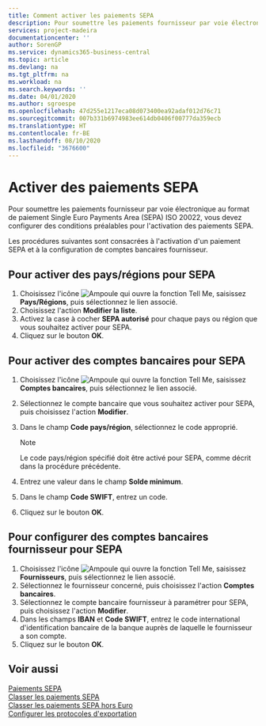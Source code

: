 ```yaml
---
title: Comment activer les paiements SEPA
description: Pour soumettre les paiements fournisseur par voie électronique au format de paiement Single Euro Payments Area (SEPA) ISO 20022, vous devez configurer des conditions préalables pour l'activation des paiements SEPA.
services: project-madeira
documentationcenter: ''
author: SorenGP
ms.service: dynamics365-business-central
ms.topic: article
ms.devlang: na
ms.tgt_pltfrm: na
ms.workload: na
ms.search.keywords: ''
ms.date: 04/01/2020
ms.author: sgroespe
ms.openlocfilehash: 47d255e1217eca08d073400ea92adaf012d76c71
ms.sourcegitcommit: 007b331b6974983ee614db0406f00777da359ecb
ms.translationtype: HT
ms.contentlocale: fr-BE
ms.lasthandoff: 08/10/2020
ms.locfileid: "3676600"
---
```

# <a name="activate-sepa-payments"></a>Activer des paiements SEPA
Pour soumettre les paiements fournisseur par voie électronique au format de paiement Single Euro Payments Area (SEPA) ISO 20022, vous devez configurer des conditions préalables pour l'activation des paiements SEPA.  

Les procédures suivantes sont consacrées à l'activation d'un paiement SEPA et à la configuration de comptes bancaires fournisseur.  

## <a name="to-enable-countriesregions-for-sepa"></a>Pour activer des pays/régions pour SEPA  

1.  Choisissez l'icône ![Ampoule qui ouvre la fonction Tell Me](../../media/ui-search/search_small.png "Dites-moi ce que vous voulez faire"), saisissez **Pays/Régions**, puis sélectionnez le lien associé.  
2.  Choisissez l'action **Modifier la liste**.  
3.  Activez la case à cocher **SEPA autorisé** pour chaque pays ou région que vous souhaitez activer pour SEPA.  
4.  Cliquez sur le bouton **OK**.  

## <a name="to-enable-bank-accounts-for-sepa"></a>Pour activer des comptes bancaires pour SEPA  

1.  Choisissez l'icône ![Ampoule qui ouvre la fonction Tell Me](../../media/ui-search/search_small.png "Dites-moi ce que vous voulez faire"), saisissez **Comptes bancaires**, puis sélectionnez le lien associé.  
2.  Sélectionnez le compte bancaire que vous souhaitez activer pour SEPA, puis choisissez l'action **Modifier**.  
3.  Dans le champ **Code pays/région**, sélectionnez le code approprié.  

    > [!NOTE]  
    >  Le code pays/région spécifié doit être activé pour SEPA, comme décrit dans la procédure précédente.  

4.  Entrez une valeur dans le champ **Solde minimum**.  
5.  Dans le champ **Code SWIFT**, entrez un code.  
6.  Cliquez sur le bouton **OK**.  

## <a name="to-set-up-vendor-bank-accounts-for-sepa"></a>Pour configurer des comptes bancaires fournisseur pour SEPA  

1.  Choisissez l'icône ![Ampoule qui ouvre la fonction Tell Me](../../media/ui-search/search_small.png "Dites-moi ce que vous voulez faire"), saisissez **Fournisseurs**, puis sélectionnez le lien associé.  
2.  Sélectionnez le fournisseur concerné, puis choisissez l'action **Comptes bancaires**.  
3.  Sélectionnez le compte bancaire fournisseur à paramétrer pour SEPA, puis choisissez l'action **Modifier**.  
4.  Dans les champs **IBAN** et **Code SWIFT**, entrez le code international d'identification bancaire de la banque auprès de laquelle le fournisseur a son compte.  
5.  Cliquez sur le bouton **OK**.  

## <a name="see-also"></a>Voir aussi  
 [Paiements SEPA](sepa-payments.md)   
 [Classer les paiements SEPA](how-to-file-sepa-payments.md)   
 [Classer les paiements SEPA hors Euro](how-to-file-non-euro-sepa-payments.md)   
 [Configurer les protocoles d'exportation](how-to-set-up-export-protocols.md)

